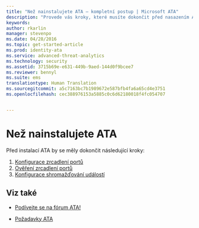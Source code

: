 ```yaml
---
title: "Než nainstalujete ATA – kompletní postup | Microsoft ATA"
description: "Provede vás kroky, které musíte dokončit před nasazením ATA."
keywords: 
author: rkarlin
manager: stevenpo
ms.date: 04/28/2016
ms.topic: get-started-article
ms.prod: identity-ata
ms.service: advanced-threat-analytics
ms.technology: security
ms.assetid: 3715b69e-e631-449b-9aed-144d0f9bcee7
ms.reviewer: bennyl
ms.suite: ems
translationtype: Human Translation
ms.sourcegitcommit: a5c7163bc7b1989672e587bfb4fa6a65cd4e3751
ms.openlocfilehash: cec388976153a5885c0c6d62180018f4fc054707


---
```


# Než nainstalujete ATA

Před instalací ATA by se měly dokončit následující kroky:

1. [Konfigurace zrcadlení portů](configure-port-mirroring.md)
2. [Ověření zrcadlení portů](validate-port-mirroring.md)
3. [Konfigurace shromažďování událostí](configure-event-collection.md)



## Viz také

- [Podívejte se na fórum ATA!](https://social.technet.microsoft.com/Forums/security/home?forum=mata)

- [Požadavky ATA](/advanced-threat-analytics/plan-design/ata-prerequisites)




<!--HONumber=Jul16_HO3-->


